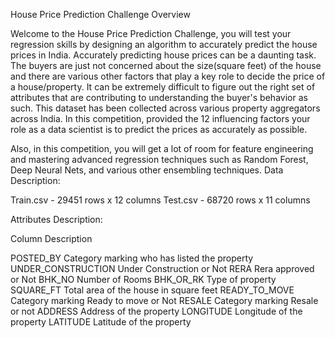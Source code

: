 House Price Prediction Challenge
Overview

Welcome to the House Price Prediction Challenge, you will test your regression skills by designing an algorithm to accurately predict the house prices in India. Accurately predicting house prices can be a daunting task. The buyers are just not concerned about the size(square feet) of the house and there are various other factors that play a key role to decide the price of a house/property. It can be extremely difficult to figure out the right set of attributes that are contributing to understanding the buyer's behavior as such. This dataset has been collected across various property aggregators across India. In this competition, provided the 12 influencing factors your role as a data scientist is to predict the prices as accurately as possible.

Also, in this competition, you will get a lot of room for feature engineering and mastering advanced regression techniques such as Random Forest, Deep Neural Nets, and various other ensembling techniques.
Data Description:

Train.csv - 29451 rows x 12 columns
Test.csv - 68720 rows x 11 columns

Attributes Description:

Column 	Description

POSTED_BY 	Category marking who has listed the property
UNDER_CONSTRUCTION 	Under Construction or Not
RERA 	Rera approved or Not
BHK_NO 	Number of Rooms
BHK_OR_RK 	Type of property
SQUARE_FT 	Total area of the house in square feet
READY_TO_MOVE 	Category marking Ready to move or Not
RESALE 	Category marking Resale or not
ADDRESS 	Address of the property
LONGITUDE 	Longitude of the property
LATITUDE 	Latitude of the property
